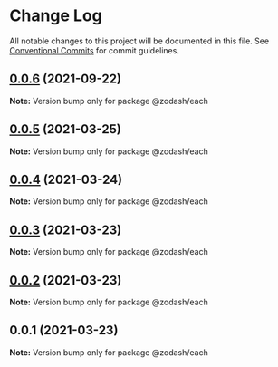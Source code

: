 # Change Log

All notable changes to this project will be documented in this file.
See [Conventional Commits](https://conventionalcommits.org) for commit guidelines.

## [0.0.6](https://github.com/zcorky/zodash/compare/@zodash/each@0.0.5...@zodash/each@0.0.6) (2021-09-22)

**Note:** Version bump only for package @zodash/each





## [0.0.5](https://github.com/zcorky/zodash/compare/@zodash/each@0.0.4...@zodash/each@0.0.5) (2021-03-25)

**Note:** Version bump only for package @zodash/each





## [0.0.4](https://github.com/zcorky/zodash/compare/@zodash/each@0.0.3...@zodash/each@0.0.4) (2021-03-24)

**Note:** Version bump only for package @zodash/each





## [0.0.3](https://github.com/zcorky/zodash/compare/@zodash/each@0.0.2...@zodash/each@0.0.3) (2021-03-23)

**Note:** Version bump only for package @zodash/each





## [0.0.2](https://github.com/zcorky/zodash/compare/@zodash/each@0.0.1...@zodash/each@0.0.2) (2021-03-23)

**Note:** Version bump only for package @zodash/each





## 0.0.1 (2021-03-23)

**Note:** Version bump only for package @zodash/each
